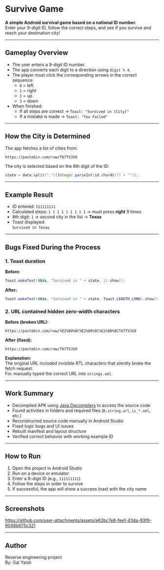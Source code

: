 # Survive Game

**A simple Android survival game based on a national ID number.**  
Enter your 9-digit ID, follow the correct steps, and see if you survive and reach your destination city!

---

## Gameplay Overview

- The user enters a 9-digit ID number.
- The app converts each digit to a direction using `digit % 4`.
- The player must click the corresponding arrows in the correct sequence:
  - `0` = left  
  - `1` = right  
  - `2` = up  
  - `3` = down
- When finished:
  - If all steps are correct → `Toast: "Survived in [City]"`
  - If a mistake is made → `Toast: "You Failed"`

---

## How the City is Determined

The app fetches a list of cities from:

```
https://pastebin.com/raw/T67TVJG9
```

The city is selected based on the 8th digit of the ID:

```java
state = data.split(",")[Integer.parseInt(id.charAt(7) + "")];
```

---

## Example Result

- ID entered: `111111111`
- Calculated steps: `1 1 1 1 1 1 1 1 1` → must press **right** 9 times  
- 8th digit: `1` → second city in the list → **Texas**
- Toast displayed:  
  `Survived in Texas`

---

## Bugs Fixed During the Process

### 1. Toast duration 

**Before:**
```java
Toast.makeText(this, "Survived in " + state, 1).show();
```

**After:**
```java
Toast.makeText(this, "Survived in " + state, Toast.LENGTH_LONG).show();
```

### 2. URL contained hidden zero-width characters

**Before (broken URL):**
```
https://pastebin.com/raw/%E2%80%8C%E2%80%8C%E2%80%8CT67TVJG9
```

**After (fixed):**
```
https://pastebin.com/raw/T67TVJG9
```

**Explanation:**  
The original URL included invisible RTL characters that silently broke the fetch request.  
Fix: manually typed the correct URL into `strings.xml`.

---

## Work Summary

- Decompiled APK using [Java Decompilers](http://www.javadecompilers.com/) to access the source code
- Found activities in folders and required files (`R.string.url`, `ic_*.xml`, etc.)
- Reconstructed source code manually in Android Studio
- Fixed logic bugs and UI issues
- Rebuilt manifest and layout structure
- Verified correct behavior with working example ID

---

## How to Run

1. Open the project in Android Studio
2. Run on a device or emulator
3. Enter a 9-digit ID (e.g., `111111111`)
4. Follow the steps in order to survive
5. If successful, the app will show a success toast with the city name

---

## Screenshots


https://github.com/user-attachments/assets/e62bc7e8-fee1-43da-93f9-9048b675c321



---

## Author

Reverse engineering project  
By: Gal Yaish
